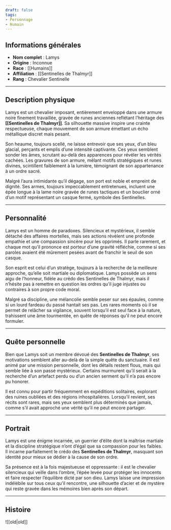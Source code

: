 ```yaml
---
draft: false
tags:
- Personnage
- Humain
---
```


## **Informations générales**
- **Nom complet** : Lamys
- **Origine** : Inconnue  
- **Race** : [[Humains]]  
- **Affiliation** : [[Sentinelles de Thalmyr]]  
- **Rang** : Chevalier Sentinelle  

---

## **Description physique**
Lamys est un chevalier imposant, entièrement enveloppé dans une armure noire finement travaillée, gravée de runes anciennes reflétant l’héritage des **[[Sentinelles de Thalmyr]]**. Sa silhouette massive inspire une crainte respectueuse, chaque mouvement de son armure émettant un écho métallique discret mais pesant.  

Son heaume, toujours scellé, ne laisse entrevoir que ses yeux, d’un bleu glacial, perçants et emplis d’une intensité captivante. Ces yeux semblent sonder les âmes, scrutant au-delà des apparences pour révéler les vérités cachées. Les gravures de son armure, mêlant motifs stratégiques et runes divines, scintillent faiblement à la lumière, témoignant de son appartenance à un ordre sacré.

Malgré l’aura intimidante qu’il dégage, son port est noble et empreint de dignité. Ses armes, toujours impeccablement entretenues, incluent une épée longue à la lame noire gravée de runes tactiques et un bouclier orné d’un motif représentant un casque fermé, symbole des Sentinelles.

---

## **Personnalité**
Lamys est un homme de paradoxes. Silencieux et mystérieux, il semble détaché des affaires mortelles, mais ses actions révèlent une profonde empathie et une compassion sincère pour les opprimés. Il parle rarement, et chaque mot qu’il prononce est porteur d’une gravité réfléchie, comme si ses paroles avaient été mûrement pesées avant de franchir le seuil de son casque.  

Son esprit est celui d’un stratège, toujours à la recherche de la meilleure approche, qu’elle soit martiale ou diplomatique. Lamys possède un sens aigu de l’honneur, fidèle au crédo des Sentinelles de Thalmyr, mais il n’hésite pas à remettre en question les ordres qu’il juge injustes ou contraires à son propre code moral.  

Malgré sa discipline, une mélancolie semble peser sur ses épaules, comme si un lourd fardeau du passé hantait ses pas. Les rares moments où il se permet de relâcher sa vigilance, souvent lorsqu’il est seul face à la nature, trahissent une âme tourmentée, en quête de réponses qu’il ne peut encore formuler.

---

## **Quête personnelle**
Bien que Lamys soit un membre dévoué des **Sentinelles de Thalmyr**, ses motivations semblent aller au-delà de la simple quête du sanctuaire. Il est animé par une mission personnelle, dont les détails restent flous, mais qui semble liée à son passé mystérieux. Certains murmurent qu’il serait à la recherche d’un artefact perdu ou d’un ancien serment qu’il n’a pas encore pu honorer.

Il est connu pour partir fréquemment en expéditions solitaires, explorant des ruines oubliées et des régions inhospitalières. Lorsqu’il revient, ses récits sont rares, mais ses yeux semblent plus déterminés que jamais, comme s’il avait approché une vérité qu’il ne peut encore partager.

---

## **Portrait**
Lamys est une énigme incarnée, un guerrier d’élite dont la maîtrise martiale et la discipline stratégique n’ont d’égal que sa compassion pour les faibles. Il incarne parfaitement le crédo des **Sentinelles de Thalmyr**, masquant son identité pour mieux se dédier à la cause de son ordre.  

Sa présence est à la fois majestueuse et oppressante : il est le chevalier silencieux qui veille dans l’ombre, l’épée levée pour protéger les innocents et faire respecter l’équilibre dicté par son dieu. Lamys laisse une impression indélébile sur tous ceux qu’il rencontre, une silhouette d’acier et de mystère qui reste gravée dans les mémoires bien après son départ.

___

## Histoire

![[old|old]]